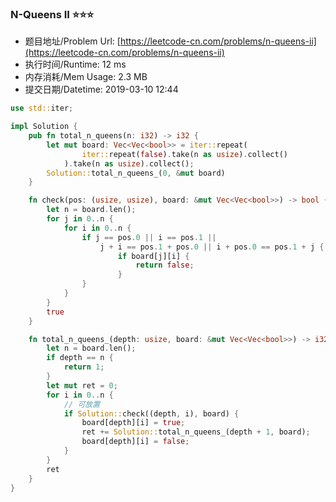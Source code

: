 
### N-Queens II :star::star::star:
- 题目地址/Problem Url: [https://leetcode-cn.com/problems/n-queens-ii](https://leetcode-cn.com/problems/n-queens-ii)
- 执行时间/Runtime: 12 ms 
- 内存消耗/Mem Usage: 2.3 MB
- 提交日期/Datetime: 2019-03-10 12:44

```rust
use std::iter;

impl Solution {
    pub fn total_n_queens(n: i32) -> i32 {
        let mut board: Vec<Vec<bool>> = iter::repeat(
                iter::repeat(false).take(n as usize).collect()
            ).take(n as usize).collect();
        Solution::total_n_queens_(0, &mut board)
    }

    fn check(pos: (usize, usize), board: &mut Vec<Vec<bool>>) -> bool {
        let n = board.len();
        for j in 0..n {
            for i in 0..n {
                if j == pos.0 || i == pos.1 ||
                    j + i == pos.1 + pos.0 || i + pos.0 == pos.1 + j {
                        if board[j][i] {
                            return false;
                        }
                }
            }
        }
        true
    }

    fn total_n_queens_(depth: usize, board: &mut Vec<Vec<bool>>) -> i32 {
        let n = board.len();
        if depth == n {
            return 1;
        }
        let mut ret = 0;
        for i in 0..n {
            // 可放置
            if Solution::check((depth, i), board) {
                board[depth][i] = true;
                ret += Solution::total_n_queens_(depth + 1, board);
                board[depth][i] = false;
            }
        }
        ret
    }
}
```
